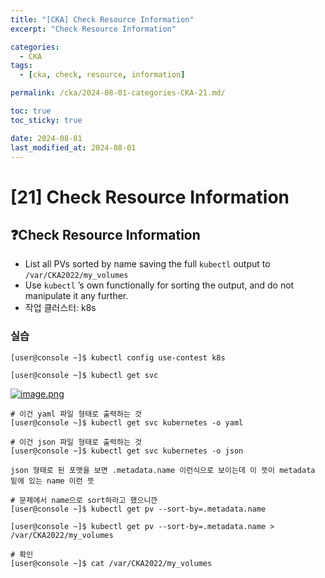 ```yaml
---
title: "[CKA] Check Resource Information"
excerpt: "Check Resource Information"

categories:
  - CKA
tags:
  - [cka, check, resource, information]

permalink: /cka/2024-08-01-categories-CKA-21.md/

toc: true
toc_sticky: true

date: 2024-08-01
last_modified_at: 2024-08-01
---
```



# [21] Check Resource Information

## ❓Check Resource Information

- List all PVs sorted by name saving the full `kubectl` output to `/var/CKA2022/my_volumes`
- Use `kubectl` ’s own functionally for sorting the output, and do not manipulate it any further.
- 작업 클러스터: k8s

### 실습

```docker
[user@console ~]$ kubectl config use-contest k8s

[user@console ~]$ kubectl get svc 

```

[![image.png](http://138.2.116.150/uploads/images/gallery/2023-05/scaled-1680-/jyuimage.png)](http://138.2.116.150/uploads/images/gallery/2023-05/jyuimage.png)

```docker
# 이건 yaml 파일 형태로 출력하는 것
[user@console ~]$ kubectl get svc kubernetes -o yaml

# 이건 json 파일 형태로 출력하는 것
[user@console ~]$ kubectl get svc kubernetes -o json

json 형태로 된 포맷을 보면 .metadata.name 이런식으로 보이는데 이 뜻이 metadata 밑에 있는 name 이런 뜻

# 문제에서 name으로 sort하라고 했으니깐
[user@console ~]$ kubectl get pv --sort-by=.metadata.name

[user@console ~]$ kubectl get pv --sort-by=.metadata.name > /var/CKA2022/my_volumes

# 확인
[user@console ~]$ cat /var/CKA2022/my_volumes

```
